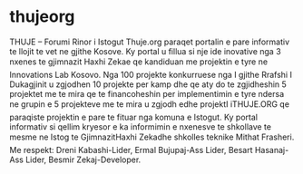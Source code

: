 thujeorg
========

THUJE – Forumi Rinor i Istogut Thuje.org paraqet portalin e pare informativ te llojit te vet ne gjithe Kosove. Ky portal u fillua si nje ide inovative nga 3 nxenes te gjimnazit Haxhi Zekae qe kandiduan me projektin e tyre ne Innovations Lab Kosovo. Nga 100 projekte konkurruese nga I gjithe Rrafshi I Dukagjinit u zgjodhen 10 projekte per kamp dhe qe aty do te zgjidheshin 5 projektet me te mira qe te financoheshin per implementimin e tyre ndersa ne grupin e 5 projekteve me te mira u zgjodh edhe projektI iTHUJE.ORG qe paraqiste projektin e pare te fituar nga komuna e Istogut. Ky portal informativ si qellim kryesor e ka informimin e nxenesve te shkollave te mesme ne Istog te GjimnazitHaxhi Zekadhe shkolles teknike Mithat Frasheri. Me respekt: Dreni Kabashi-Lider, Ermal Bujupaj-Ass Lider, Besart Hasanaj-Ass Lider, Besmir Zekaj-Developer.
